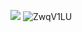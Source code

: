 ![](https://c.tenor.com/PETBj_OJmJUAAAAC/leekspin.gif)
![ZwqV1LU](https://user-images.githubusercontent.com/11011718/189010191-63609041-ba6d-4fda-9891-d265a970a117.gif)
